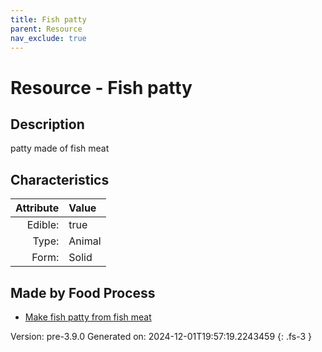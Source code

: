 ```yaml
---
title: Fish patty
parent: Resource
nav_exclude: true
---
```

# Resource - Fish patty

## Description
&#10;&#9;&#9;patty made of fish meat

## Characteristics

| Attribute      | Value |
|--------:|:------|
|Edible:|true|
|Type:|Animal|
|Form:|Solid|
 



## Made by Food Process

- [Make fish patty from fish meat](../food/make-fish-patty-from-fish-meat.html)

    

Version: pre-3.9.0 Generated on: 2024-12-01T19:57:19.2243459
{: .fs-3 }
